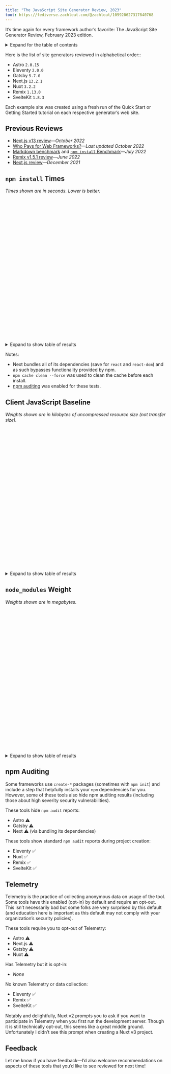 ```yaml
---
title: "The JavaScript Site Generator Review, 2023"
toot: https://fediverse.zachleat.com/@zachleat/109920627317840768
---
```

It’s time again for every framework author’s favorite: The JavaScript Site Generator Review, February 2023 edition.

<details><summary>Expand for the table of contents</summary>

[[toc]]

</details>

Here is the list of site generators reviewed in alphabetical order::

* Astro `2.0.15`
* Eleventy `2.0.0`
* Gatsby `5.7.0`
* Next.js `13.2.1`
* Nuxt `3.2.2`
* Remix `1.13.0`
* SvelteKit `1.8.3`

Each example site was created using a fresh run of the Quick Start or Getting Started tutorial on each respective generator’s web site.

## Previous Reviews

* [Next.js v13 review](/twitter/1584995586918731776/)—_October 2022_
* [Who Pays for Web Frameworks?](/web/monetization/)—_Last updated October 2022_
* [Markdown benchmark](/web/build-benchmark/) and [`npm install` Benchmark](/web/build-benchmark/#bonus:-npm-install-benchmarks)—_July 2022_
* [Remix v1.5.1 review](/twitter/1534588439580090368/)—_June 2022_
* [Next.js review](/twitter/1534588439580090368/)—_December 2021_

## `npm install` Times

_Times shown are in seconds. Lower is better._

<is-land on:visible>
<div id="npminstall-chart" style="height: 450px" aria-hidden="true"></div>
<template data-island>
<link rel="stylesheet" href="/static/artificial-chart.css">
<script type="module">
import "https://d3js.org/d3.v7.min.js";
import { HorizontalBar } from "/static/artificial-chart.js";
new HorizontalBar("npminstall-chart", "npminstall-datatable", {
  showLegend: false,
  showInlineBarValues: "outside",
  valueType: ["float"],
  margin: {
    left: 170
  }
});
</script>
</template>
</is-land>

<details>
<summary>Expand to show table of results</summary>
<table id="npminstall-datatable">
<thead>
  <tr>
    <th>Framework</th>
    <th><code>npm install</code> Time</th>
  </tr>
</thead>
<tbody>
  <tr>
    <td>Astro <code>2.0.15</code></td>
    <td>12.52</td>
  </tr>
  <tr>
    <td>Eleventy <code>2.0.0</code></td>
    <td>5.81</td>
  </tr>
  <tr>
    <td>Gatsby <code>5.7.0</code></td>
    <td>43.36</td>
  </tr>
  <tr>
    <td>Next.js <code>13.2.1</code></td>
    <td>3.72</td>
  </tr>
  <tr>
    <td>Nuxt <code>3.2.2</code></td>
    <td>14.77</td>
  </tr>
  <tr>
    <td>Remix <code>1.13.0</code></td>
    <td>40.14</td>
  </tr>
  <tr>
    <td>SvelteKit <code>1.8.3</code></td>
    <td>6.78</td>
  </tr>
</tbody>
</table>
</details>

Notes:

* Next bundles all of its dependencies (save for `react` and `react-dom`) and as such bypasses functionality provided by npm.
* `npm cache clean --force` was used to clean the cache before each install.
* [npm auditing](https://docs.npmjs.com/cli/v9/commands/npm-audit?v=true) was enabled for these tests.

## Client JavaScript Baseline

_Weights shown are in kilobytes of uncompressed resource size (not transfer size)._

<is-land on:visible>
<div id="client-js-chart" style="height: 450px" aria-hidden="true"></div>
<template data-island>
<link rel="stylesheet" href="/static/artificial-chart.css">
<script type="module">
import "https://d3js.org/d3.v7.min.js";
import { HorizontalBar } from "/static/artificial-chart.js";
new HorizontalBar("client-js-chart", "client-js-datatable", {
  showLegend: false,
  showInlineBarValues: "outside",
  valueType: ["float"],
  margin: {
    left: 170
  }
});
</script>
</template>
</is-land>

<details>
<summary>Expand to show table of results</summary>
<table id="client-js-datatable">
<thead>
  <tr>
    <th>Framework</th>
    <th>Client JavaScript Baseline (kB)</th>
  </tr>
</thead>
<tbody>
  <tr>
    <td>Astro <code>2.0.15</code></td>
    <td>0</td>
  </tr>
  <tr>
    <td>Eleventy <code>2.0.0</code></td>
    <td>0</td>
  </tr>
  <tr>
    <td>Gatsby <code>5.7.0</code></td>
    <td>210</td>
  </tr>
  <tr>
    <td>Next.js <code>13.2.1</code></td>
    <td>248</td>
  </tr>
  <tr>
    <td>Nuxt <code>3.2.2</code></td>
    <td>191</td>
  </tr>
  <tr>
    <td>Remix <code>1.13.0</code></td>
    <td>228</td>
  </tr>
  <tr>
    <td>SvelteKit <code>1.8.3</code></td>
    <td>53</td>
  </tr>
</tbody>
</table>
</details>

## `node_modules` Weight

_Weights shown are in megabytes._

<is-land on:visible>
<div id="nodemodules-chart" style="height: 450px" aria-hidden="true"></div>
<template data-island>
<link rel="stylesheet" href="/static/artificial-chart.css">
<script type="module">
import "https://d3js.org/d3.v7.min.js";
import { HorizontalBar } from "/static/artificial-chart.js";
new HorizontalBar("nodemodules-chart", "nodemodules-datatable", {
  showLegend: false,
  showInlineBarValues: "outside",
  valueType: ["float"],
  margin: {
    left: 170
  }
});
</script>
</template>
</is-land>

<details>
<summary>Expand to show table of results</summary>
<table id="nodemodules-datatable">
<thead>
  <tr>
    <th>Framework</th>
    <th>node_modules Weight (MB)</th>
  </tr>
</thead>
<tbody>
  <tr>
    <td>Astro <code>2.0.15</code></td>
    <td>169</td>
  </tr>
  <tr>
    <td>Eleventy <code>2.0.0</code></td>
    <td>34</td>
  </tr>
  <tr>
    <td>Gatsby <code>5.7.0</code></td>
    <td>583</td>
  </tr>
  <tr>
    <td>Next.js <code>13.2.1</code></td>
    <td>158</td>
  </tr>
  <tr>
    <td>Nuxt <code>3.2.2</code></td>
    <td>164</td>
  </tr>
  <tr>
    <td>Remix <code>1.13.0</code></td>
    <td>497</td>
  </tr>
  <tr>
    <td>SvelteKit <code>1.8.3</code></td>
    <td>111</td>
  </tr>
</tbody>
</table>
</details>

## npm Auditing

Some frameworks use `create-*` packages (sometimes with `npm init`) and include a step that helpfully installs your `npm` dependencies for you. However, some of these tools also hide npm auditing results (including those about high severity security vulnerabilities).

These tools hide `npm audit` reports:

* Astro ⚠️
* Gatsby ⚠️
* Next ⚠️ (via bundling its dependencies)

These tools show standard `npm audit` reports during project creation:

* Eleventy ✅
* Nuxt ✅
* Remix ✅
* SvelteKit ✅

## Telemetry

Telemetry is the practice of collecting anonymous data on usage of the tool. Some tools have this enabled (opt-in) by default and require an opt-out. This isn’t necessarily bad but some folks are very surprised by this default (and education here is important as this default may not comply with your organization’s security policies).

These tools require you to opt-out of Telemetry:

* Astro ⚠️
* Next.js ⚠️
* Gatsby ⚠️
* Nuxt ⚠️

Has Telemetry but it is opt-in:

* _None_

No known Telemetry or data collection:

* Eleventy ✅
* Remix ✅
* SvelteKit ✅

Notably and delightfully, Nuxt v2 prompts you to ask if you want to participate in Telemetry when you first run the development server. Though it is still technically opt-out, this seems like a great middle ground. Unfortunately I didn’t see this prompt when creating a Nuxt v3 project.

## Feedback

Let me know if you have feedback—I’d also welcome recommendations on aspects of these tools that you’d like to see reviewed for next time!

<svg style="position: absolute; left: -9999px; width: 1px; height: 1px; overflow: hidden;">
  <defs>
    <linearGradient id="gradient-sunrise-h">
      <stop offset="0%" stop-color="#F0047F"/>
      <stop offset="100%" stop-color="#FC814A"/>
    </linearGradient>
    <linearGradient id="gradient-sunrise-v" x1="0" x2="0" y1="0" y2="1">
      <stop offset="0%" stop-color="#F0047F"/>
      <stop offset="100%" stop-color="#FC814A"/>
    </linearGradient>
    <linearGradient id="gradient-blue-h">
      <stop offset="0%" stop-color="#0090c9"/>
      <stop offset="100%" stop-color="#00c0ad"/>
    </linearGradient>
    <linearGradient id="gradient-blue-v" x1="0" x2="0" y1="0" y2="1">
      <stop offset="0%" stop-color="#0090c9"/>
      <stop offset="100%" stop-color="#00c0ad"/>
    </linearGradient>
    <linearGradient id="gradient-sun-h">
      <stop offset="0%" stop-color="#FFC803"/>
      <stop offset="100%" stop-color="#FC814A"/>
    </linearGradient>
    <linearGradient id="gradient-sun-v" x1="0" x2="0" y1="0" y2="1">
      <stop offset="0%" stop-color="#FFC803"/>
      <stop offset="100%" stop-color="#FC814A"/>
    </linearGradient>
  </defs>
</svg>